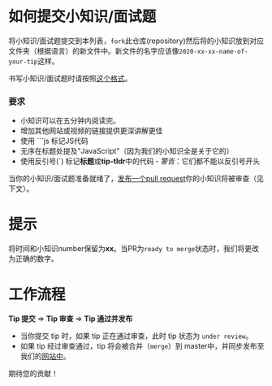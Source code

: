 # 如何提交小知识/面试题

将小知识/面试题提交到本列表，`fork`此仓库(repository)然后将的小知识放到对应文件夹（根据语言）的新文件中。新文件的名字应该像`2020-xx-xx-name-of-your-tip`这样。

书写小知识/面试题时请按照[这个格式](https://github.com/js-china/interview-questions/new/master/POST_TEMPLATE.md)。

### 要求
- 小知识可以在五分钟内阅读完。
- 增加其他网站或视频的链接提供更深讲解更佳
- 使用 ```js 标记JS代码
- 无序在标题处提及"JavaScript"（因为我们的小知识全是关于它的）
- 使用反引号(`) 标记**标题**或**tip-tldr**中的代码 ‐ _警告_：它们都不能以反引号开头

当你的小知识/面试题准备就绪了，[发布一个pull request](https://help.github.com/articles/using-pull-requests/)你的小知识将被审查（见下文）。

# 提示

将时间和小知识number保留为**xx**。当PR为`ready to merge`状态时，我们将更改为正确的数字。

# 工作流程

**Tip 提交** ⇒ **Tip 审查** ⇒ **Tip 通过并发布**

- 当你提交 tip 时，如果 tip 正在通过审查，此时 tip 状态为 `under review`。
- 如果 tip 经过审查通过，tip 将会被合并（`merge`）到  master中，并同步发布至我们的[网站中](https://www.javascriptc.com/interview-tips/)。

期待您的贡献！
